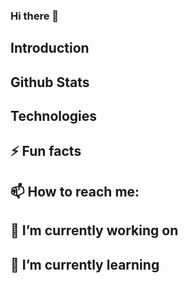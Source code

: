 ### Hi there 👋

## Introduction

## Github Stats

## Technologies

## ⚡ Fun facts

## 📫 How to reach me:

## 🔭 I’m currently working on

## 🌱 I’m currently learning

